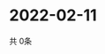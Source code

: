 # 2022-02-11
  共 0条

  <!-- BEGIN -->
  <!-- 最后更新时间Fri Feb 11 2022 13:07:52 GMT+0000 (Coordinated Universal Time) -->
  
  <!-- END -->
  
  
